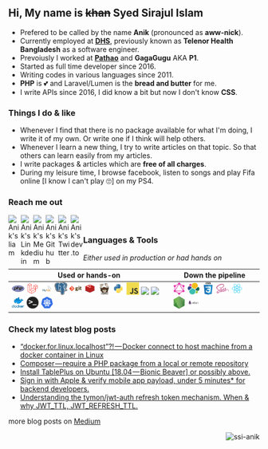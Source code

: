 ## Hi, My name is ~~khan~~ Syed Sirajul Islam

- Prefered to be called by the name **Anik** (pronounced as **aww-nick**).
- Currently employed at **[DHS](https://dh.health/)**, previously known as **Telenor Health Bangladesh** as a software engineer.
- Prevoiusly I worked at **[Pathao](https://pathao.com/?lang=en)** and **GagaGugu** AKA **P1**.
- Started as full time developer since 2016.
- Writing codes in various languages since 2011.
- **PHP** is 💕 and Laravel/Lumen is the **bread and butter** for me.
- I write APIs since 2016, I did know a bit but now I don't know **CSS**.

### Things I do & like

- Whenever I find that there is no package available for what I'm doing, I write it of my own. Or write one if I think will help others.
- Whenever I learn a new thing, I try to write articles on that topic. So that others can learn easily from my articles.
- I write packages & articles which are **free of all charges**.
- During my leisure time, I browse facebook, listen to songs and play Fifa online [I know I can't play 🙄] on my PS4.


### Reach me out

<a href="mailto:sirajul.islam.anik@gmail.com">
  <img align="left" alt="Anik's liam" width="25px" src="https://cdn.jsdelivr.net/npm/simple-icons@v3/icons/gmail.svg" />
</a>
<a href="https://www.linkedin.com/in/ssi-anik">
  <img align="left" alt="Anik's Linkdein" width="25px" src="https://cdn.jsdelivr.net/npm/simple-icons@v3/icons/linkedin.svg" />
</a>
<a href="https://medium.com/@sirajul.anik">
  <img align="left" alt="Anik's Medium" width="25px" src="https://cdn.jsdelivr.net/npm/simple-icons@v3/icons/medium.svg" />
</a>
<a href="https://github.com/ssi-anik">
  <img align="left" alt="Anik's Github" width="25px" src="https://cdn.jsdelivr.net/npm/simple-icons@v3/icons/github.svg" />
</a>
<a href="https://twitter.com/sirajul_anik">
  <img align="left" alt="Anik's Twitter" width="25px" src="https://cdn.jsdelivr.net/npm/simple-icons@v3/icons/twitter.svg" />
</a>
<a href="https://dev.to/ssianik">
  <img align="left" alt="Anik's dev.to" width="25px" src="https://cdn.jsdelivr.net/npm/simple-icons@3.12.2/icons/dev-dot-to.svg" />
</a>

<br/>

### Languages & Tools

*Either used in production or had hands on*
<table>
    <thead>
        <tr>
            <th>Used or hands-on</th>
            <th>Down the pipeline</th>
        </tr>
    </thead>
    <tbody>
        <tr>
            <td>
                <img height="25" src="https://raw.githubusercontent.com/github/explore/80688e429a7d4ef2fca1e82350fe8e3517d3494d/topics/php/php.png">
                <img height="25" src="https://raw.githubusercontent.com/github/explore/80688e429a7d4ef2fca1e82350fe8e3517d3494d/topics/laravel/laravel.png">
                <img height="25" src="https://raw.githubusercontent.com/github/explore/80688e429a7d4ef2fca1e82350fe8e3517d3494d/topics/mysql/mysql.png">
                <img height="25" src="https://raw.githubusercontent.com/github/explore/80688e429a7d4ef2fca1e82350fe8e3517d3494d/topics/postgresql/postgresql.png">
                <img height="25" src="https://raw.githubusercontent.com/github/explore/80688e429a7d4ef2fca1e82350fe8e3517d3494d/topics/git/git.png">
                <img height="25" src="https://raw.githubusercontent.com/github/explore/80688e429a7d4ef2fca1e82350fe8e3517d3494d/topics/redis/redis.png">
                <img height="25" src="https://raw.githubusercontent.com/github/explore/80688e429a7d4ef2fca1e82350fe8e3517d3494d/topics/composer/composer.png">
                <img height="25" src="https://raw.githubusercontent.com/github/explore/80688e429a7d4ef2fca1e82350fe8e3517d3494d/topics/python/python.png">
                <img height="25" src="https://raw.githubusercontent.com/github/explore/80688e429a7d4ef2fca1e82350fe8e3517d3494d/topics/javascript/javascript.png">
                <img height="25" src="https://www.vectorlogo.zone/logos/rabbitmq/rabbitmq-icon.svg">
                <img height="25" src="https://www.vectorlogo.zone/logos/apache_kafka/apache_kafka-icon.svg">
                <img height="25" src="https://raw.githubusercontent.com/github/explore/80688e429a7d4ef2fca1e82350fe8e3517d3494d/topics/docker/docker.png">
                <img height="25" src="https://raw.githubusercontent.com/github/explore/80688e429a7d4ef2fca1e82350fe8e3517d3494d/topics/terminal/terminal.png">
                <img height="25" src="https://raw.githubusercontent.com/github/explore/80688e429a7d4ef2fca1e82350fe8e3517d3494d/topics/kubernetes/kubernetes.png">
            </td>
            <td>
                <img height="25" src="https://raw.githubusercontent.com/github/explore/80688e429a7d4ef2fca1e82350fe8e3517d3494d/topics/graphql/graphql.png">
                <img height="25" src="https://raw.githubusercontent.com/github/explore/d73b58ded658144cd29547485b8537306012eb86/topics/elasticsearch/elasticsearch.png">
                <img height="25" src="https://raw.githubusercontent.com/github/explore/80688e429a7d4ef2fca1e82350fe8e3517d3494d/topics/css/css.png">
                <img height="25" src="https://raw.githubusercontent.com/github/explore/80688e429a7d4ef2fca1e82350fe8e3517d3494d/topics/sass/sass.png">
                <img height="25" src="https://raw.githubusercontent.com/github/explore/80688e429a7d4ef2fca1e82350fe8e3517d3494d/topics/react/react.png">
                <img height="25" src="https://raw.githubusercontent.com/github/explore/80688e429a7d4ef2fca1e82350fe8e3517d3494d/topics/nodejs/nodejs.png">
                <img height="25" src="https://raw.githubusercontent.com/github/explore/80688e429a7d4ef2fca1e82350fe8e3517d3494d/topics/elixir/elixir.png">
            </td>
        </tr>
    </tbody>
</table>


### Check my latest blog posts

<!-- BLOG-POST-LIST:START -->
- [“docker.for.linux.localhost”?! — Docker connect to host machine from a docker container in Linux](https://medium.com/@sirajul.anik/docker-for-linux-localhost-docker-connect-to-host-machine-from-a-docker-container-in-linux-fa42b00f161e?source=rss-30df32209d0------2)
- [Composer — require a PHP package from a local or remote repository](https://medium.com/@sirajul.anik/composer-require-a-php-package-from-a-local-or-remote-repository-7e641bdbc824?source=rss-30df32209d0------2)
- [Install TablePlus on Ubuntu [18.04 — Bionic Beaver] or possibly above.](https://medium.com/@sirajul.anik/install-tableplus-on-ubuntu-18-04-bionic-beaver-or-possibly-above-71ded35b14c7?source=rss-30df32209d0------2)
- [Sign in with Apple & verify mobile app payload, under 5 minutes* for backend developers.](https://medium.com/@sirajul.anik/sign-in-with-apple-verify-mobile-app-payload-under-5-minutes-for-backend-developers-d69c2217ddec?source=rss-30df32209d0------2)
- [Understanding the tymon/jwt-auth refresh token mechanism. When & why JWT_TTL, JWT_REFRESH_TTL.](https://medium.com/@sirajul.anik/understanding-the-tymon-jwt-auth-refresh-token-mechanism-when-why-jwt-ttl-jwt-refresh-ttl-97cc0019c02f?source=rss-30df32209d0------2)
<!-- BLOG-POST-LIST:END -->

more blog posts on  [Medium](https://medium.com/@sirajul.anik)


<p align="right">
  <img src="https://komarev.com/ghpvc/?username=ssi-anik&color=dc143c&label=Views&color=lightgrey&style=flat" alt="ssi-anik" />
</p>
